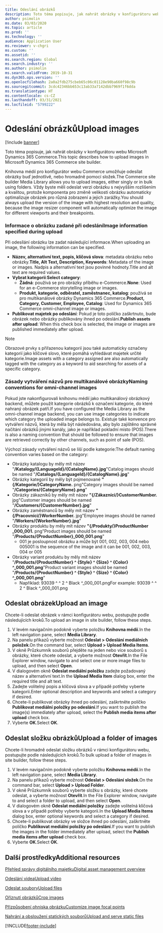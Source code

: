 ```yaml
---
title: Odeslání obrázků
description: Toto téma popisuje, jak nahrát obrázky v konfigurátoru webu Microsoft Dynamics 365 Commerce.
author: psimolin
ms.date: 03/03/2020
ms.topic: article
ms.prod: ''
ms.technology: ''
audience: Application User
ms.reviewer: v-chgri
ms.custom: ''
ms.assetid: ''
ms.search.region: Global
ms.search.industry: ''
ms.author: psimolin
ms.search.validFrom: 2019-10-31
ms.dyn365.ops.version: ''
ms.openlocfilehash: 2a0a2fdb275cbeb65c06c01128e90ba660f98c9b
ms.sourcegitcommit: 3cdc42346bb653c13ab33a7142dbb7969f1f6dda
ms.translationtype: HT
ms.contentlocale: cs-CZ
ms.lasthandoff: 03/31/2021
ms.locfileid: "5799222"
---
```

# <a name="upload-images"></a><span data-ttu-id="5f792-103">Odeslání obrázků</span><span class="sxs-lookup"><span data-stu-id="5f792-103">Upload images</span></span>

[!include [banner](includes/banner.md)]

<span data-ttu-id="5f792-104">Toto téma popisuje, jak nahrát obrázky v konfigurátoru webu Microsoft Dynamics 365 Commerce.</span><span class="sxs-lookup"><span data-stu-id="5f792-104">This topic describes how to upload images in Microsoft Dynamics 365 Commerce site builder.</span></span>

<span data-ttu-id="5f792-105">Knihovna médií pro konfigurátor webu Commerce umožňuje odesílat obrázky buď jednotlivě, nebo hromadně pomocí složek.</span><span class="sxs-lookup"><span data-stu-id="5f792-105">The Commerce site builder Media Library allows you to upload images, either singly or in bulk using folders.</span></span> <span data-ttu-id="5f792-106">Vždy byste měli odeslat verzi obrázku s nejvyšším rozlišením a kvalitou, protože komponenta pro změně velikosti obrázku automaticky optimalizuje obrázek pro různá zobrazení a jejich zarážky.</span><span class="sxs-lookup"><span data-stu-id="5f792-106">You should always upload the version of the image with highest resolution and quality, because the image resizer component will automatically optimize the image for different viewports and their breakpoints.</span></span>

### <a name="image-information-specified-during-upload"></a><span data-ttu-id="5f792-107">Informace o obrázku zadané při odeslání</span><span class="sxs-lookup"><span data-stu-id="5f792-107">Image information specified during upload</span></span>

<span data-ttu-id="5f792-108">Při odesílání obrázku lze zadat následující informace.</span><span class="sxs-lookup"><span data-stu-id="5f792-108">When uploading an image, the following information can be specified.</span></span>

- <span data-ttu-id="5f792-109">**Název, alternativní text, popis, klíčová slova**: metadata obrázku nebo obrázky.</span><span class="sxs-lookup"><span data-stu-id="5f792-109">**Title, Alt Text, Description, Keywords**: Metadata of the image or images.</span></span> <span data-ttu-id="5f792-110">Nadpis a alternativní text jsou povinné hodnoty.</span><span class="sxs-lookup"><span data-stu-id="5f792-110">Title and alt text are required values.</span></span>
- <span data-ttu-id="5f792-111">**Vybrat kategorii**:</span><span class="sxs-lookup"><span data-stu-id="5f792-111">**Select category**:</span></span>
    - <span data-ttu-id="5f792-112">**Žádná**: používá se pro obrázky příběhu e-Commerce.</span><span class="sxs-lookup"><span data-stu-id="5f792-112">**None**: Used for an e-Commerce storytelling image or images.</span></span>
    - <span data-ttu-id="5f792-113">**Produkt, kategorie, odběratel, zaměstnanec, katalog**: používá se pro multikanálové obrázky Dynamics 365 Commerce.</span><span class="sxs-lookup"><span data-stu-id="5f792-113">**Product, Category, Customer, Employee, Catalog**: Used for Dynamics 365 Commerce omni-channel image or images.</span></span>
- <span data-ttu-id="5f792-114">**Publikovat majetek po odeslání**: Pokud je toto políčko zaškrtnuto, bude obrázek nebo obrázky publikovány ihned po odeslání.</span><span class="sxs-lookup"><span data-stu-id="5f792-114">**Publish assets after upload**: When this check box is selected, the image or images are published immediately after upload.</span></span>

> [!NOTE]
> <span data-ttu-id="5f792-115">Obrazové prvky s přiřazenou kategorií jsou také automaticky označeny kategorií jako klíčové slovo, které pomáhá vyhledávat majetek určité kategorie.</span><span class="sxs-lookup"><span data-stu-id="5f792-115">Image assets with a category assigned are also automatically tagged with the category as a keyword to aid searching for assets of a specific category.</span></span>

### <a name="naming-conventions-for-omni-channel-images"></a><span data-ttu-id="5f792-116">Zásady vytváření názvů pro multikanálové obrázky</span><span class="sxs-lookup"><span data-stu-id="5f792-116">Naming conventions for omni-channel images</span></span> 

<span data-ttu-id="5f792-117">Pokud jste nakonfigurovali knihovnu médií jako multikanálový obrázkový backend, můžete použít kategorie obrázků k označení kategorie, do které nahraný obrázek patří.</span><span class="sxs-lookup"><span data-stu-id="5f792-117">If you have configured the Media Library as the omni-channel image backend, you can use image categories to indicate which category the uploaded image belongs to.</span></span> <span data-ttu-id="5f792-118">Existuje také konvence pro vytváření názvů, která by měla být následována, aby bylo zajištěno správné načítání obrázků jinými kanály, jako je například pokladní místo (POS).</span><span class="sxs-lookup"><span data-stu-id="5f792-118">There is also a naming convention that should be followed to ensure that images are retrieved correctly by other channels, such as point of sale (POS).</span></span>

<span data-ttu-id="5f792-119">Výchozí zásady vytváření názvů se liší podle kategorie:</span><span class="sxs-lookup"><span data-stu-id="5f792-119">The default naming convention varies based on the category:</span></span>
- <span data-ttu-id="5f792-120">Obrázky katalogu by měly mít název "**/Katalogy/\{LanguageId\}/\{CatalogName\}.jpg**"</span><span class="sxs-lookup"><span data-stu-id="5f792-120">Catalog images should be named "**/Catalogs/\{LanguageId\}/\{CatalogName\}.jpg**"</span></span>
- <span data-ttu-id="5f792-121">Obrázky kategorií by měly být pojmenované **"\{/Kategorie/\}CategoryName.** png"</span><span class="sxs-lookup"><span data-stu-id="5f792-121">Category images should be named "**/Categories/\{CategoryName\}.png**"</span></span>
- <span data-ttu-id="5f792-122">Obrázky zákazníků by měly mít název **"\{/Zákazníci/\}CustomerNumber.** jpg"</span><span class="sxs-lookup"><span data-stu-id="5f792-122">Customer images should be named "**/Customers/\{CustomerNumber\}.jpg**"</span></span>
- <span data-ttu-id="5f792-123">Obrázky zaměstnanců by měly mít název **"\{/Pracovníci/\}WorkerNumber.** jpg"</span><span class="sxs-lookup"><span data-stu-id="5f792-123">Employee images should be named "**/Workers/\{WorkerNumber\}.jpg**"</span></span>
- <span data-ttu-id="5f792-124">Obrázky produktu by měly mít název **"\{/Produkty/\}ProductNumber _000_001.** png"</span><span class="sxs-lookup"><span data-stu-id="5f792-124">Product images should be named "**/Products/\{ProductNumber\}_000_001.png**"</span></span>
    - <span data-ttu-id="5f792-125">001 je posloupnost obrázku a může být 001, 002, 003, 004 nebo 005</span><span class="sxs-lookup"><span data-stu-id="5f792-125">001 is the sequence of the image and it can be 001, 002, 003, 004 or 005</span></span>
- <span data-ttu-id="5f792-126">Obrázky variant produktu by měly mít název "**/Products/\{ProductNumber\} \^ \{Style\} \^ \{Size\} \^ \{Color\} \^\_000_001.png**"</span><span class="sxs-lookup"><span data-stu-id="5f792-126">Product variant images should be named "**/Products/\{ProductNumber\} \^ \{Style\} \^ \{Size\} \^ \{Color\} \^\_000_001.png**"</span></span>
    - <span data-ttu-id="5f792-127">Například: 93039 \^ \^ 2 \^ Black \^_000_001.png</span><span class="sxs-lookup"><span data-stu-id="5f792-127">For example: 93039 \^ \^ 2 \^ Black \^_000_001.png</span></span>

## <a name="upload-an-image"></a><span data-ttu-id="5f792-128">Odeslat obrázek</span><span class="sxs-lookup"><span data-stu-id="5f792-128">Upload an image</span></span>

<span data-ttu-id="5f792-129">Chcete-li odeslat obrázek v rámci konfigurátoru webu, postupujte podle následujících kroků.</span><span class="sxs-lookup"><span data-stu-id="5f792-129">To upload an image in site builder, follow these steps.</span></span>

1. <span data-ttu-id="5f792-130">V levém navigačním podokně vyberte položku **Knihovna médií**.</span><span class="sxs-lookup"><span data-stu-id="5f792-130">In the left navigation pane, select **Media Library**.</span></span>
1. <span data-ttu-id="5f792-131">Na panelu příkazů vyberte možnost **Odeslat \> Odeslání mediálních položek**.</span><span class="sxs-lookup"><span data-stu-id="5f792-131">On the command bar, select **Upload \> Upload Media Items**.</span></span>
1. <span data-ttu-id="5f792-132">V okně Průzkumník souborů přejděte na jeden nebo více souborů s obrázky, které chcete odeslat, a vyberte možnost **Otevřít**.</span><span class="sxs-lookup"><span data-stu-id="5f792-132">In the File Explorer window, navigate to and select one or more image files to upload, and then select **Open**.</span></span>
1. <span data-ttu-id="5f792-133">V dialogovém okně **Odeslat mediální položku** zadejte požadovaný název a alternativní text.</span><span class="sxs-lookup"><span data-stu-id="5f792-133">In the **Upload Media Item** dialog box, enter the required title and alt text.</span></span>
1. <span data-ttu-id="5f792-134">Zadejte volitelný popis a klíčová slova a v případě potřeby vyberte kategorii.</span><span class="sxs-lookup"><span data-stu-id="5f792-134">Enter optional description and keywords and select a category if desired.</span></span> 
1. <span data-ttu-id="5f792-135">Chcete-li publikovat obrázky ihned po odeslání, zaškrtněte políčko **Publikovat mediální položky po odeslání**.</span><span class="sxs-lookup"><span data-stu-id="5f792-135">If you want to publish the image(s) immediately after upload, select the **Publish media items after upload** check box.</span></span>
1. <span data-ttu-id="5f792-136">Vyberte **OK**.</span><span class="sxs-lookup"><span data-stu-id="5f792-136">Select **OK**.</span></span>

## <a name="upload-a-folder-of-images"></a><span data-ttu-id="5f792-137">Odeslat složku obrázků</span><span class="sxs-lookup"><span data-stu-id="5f792-137">Upload a folder of images</span></span>

<span data-ttu-id="5f792-138">Chcete-li hromadně odeslat složku obrázků v rámci konfigurátoru webu, postupujte podle následujících kroků.</span><span class="sxs-lookup"><span data-stu-id="5f792-138">To bulk upload a folder of images in site builder, follow these steps.</span></span>

1. <span data-ttu-id="5f792-139">V levém navigačním podokně vyberte položku **Knihovna médií**.</span><span class="sxs-lookup"><span data-stu-id="5f792-139">In the left navigation pane, select **Media Library**.</span></span>
1. <span data-ttu-id="5f792-140">Na panelu příkazů vyberte možnost **Odeslat \> Odeslání složek**.</span><span class="sxs-lookup"><span data-stu-id="5f792-140">On the command bar, select **Upload \> Upload Folder**.</span></span>
1. <span data-ttu-id="5f792-141">V okně Průzkumník souborů vyberte složku s obrázky, které chcete odeslat, a vyberte možnost **Otevřít**.</span><span class="sxs-lookup"><span data-stu-id="5f792-141">In the File Explorer window, navigate to and select a folder to upload, and then select **Open**.</span></span>
1. <span data-ttu-id="5f792-142">V dialogovém okně **Odeslat mediální položky** zadejte volitelná klíčová slova a v případě potřeby vyberte kategorii.</span><span class="sxs-lookup"><span data-stu-id="5f792-142">In the **Upload Media Items** dialog box, enter optional keywords and select a category if desired.</span></span> 
1. <span data-ttu-id="5f792-143">Chcete-li publikovat obrázky ve složce ihned po odeslání, zaškrtněte políčko **Publikovat mediální položky po odeslání**.</span><span class="sxs-lookup"><span data-stu-id="5f792-143">If you want to publish the images in the folder immediately after upload, select the **Publish media items after upload** check box.</span></span>
1. <span data-ttu-id="5f792-144">Vyberte **OK**.</span><span class="sxs-lookup"><span data-stu-id="5f792-144">Select **OK**.</span></span>

## <a name="additional-resources"></a><span data-ttu-id="5f792-145">Další prostředky</span><span class="sxs-lookup"><span data-stu-id="5f792-145">Additional resources</span></span>

[<span data-ttu-id="5f792-146">Přehled správy digitálního majetku</span><span class="sxs-lookup"><span data-stu-id="5f792-146">Digital asset management overview</span></span>](dam-overview.md)

[<span data-ttu-id="5f792-147">Odeslání videa</span><span class="sxs-lookup"><span data-stu-id="5f792-147">Upload video</span></span>](dam-upload-video.md)

[<span data-ttu-id="5f792-148">Odeslat soubory</span><span class="sxs-lookup"><span data-stu-id="5f792-148">Upload files</span></span>](dam-upload-files.md)

[<span data-ttu-id="5f792-149">Oříznutí obrázků</span><span class="sxs-lookup"><span data-stu-id="5f792-149">Crop images</span></span>](dam-crop-images.md)

[<span data-ttu-id="5f792-150">Přizpůsobení ohniska obrázku</span><span class="sxs-lookup"><span data-stu-id="5f792-150">Customize image focal points</span></span>](dam-custom-focal-point.md)

[<span data-ttu-id="5f792-151">Nahrání a obsloužení statických souborů</span><span class="sxs-lookup"><span data-stu-id="5f792-151">Upload and serve static files</span></span>](upload-serve-static-files.md)


[!INCLUDE[footer-include](../includes/footer-banner.md)]
